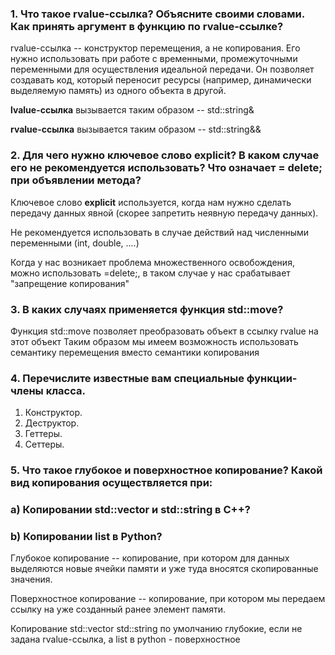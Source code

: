 ### 1. Что такое rvalue-ссылка? Объясните своими словами. Как принять аргумент в функцию по rvalue-ссылке?
rvalue-ссылка -- конструктор перемещения, а не копирования. Его нужно использовать при работе с временными, промежуточными переменными для осуществления идеальной передачи. Он позволяет создавать код, который переносит ресурсы (например, динамически выделяемую память) из одного объекта в другой.

**lvalue-ссылка** вызывается таким образом -- std::string& 

**rvalue-ссылка** вызывается таким образом -- std::string&&

### 2. Для чего нужно ключевое слово explicit? В каком случае его не рекомендуется использовать? Что означает = delete; при объявлении метода?

Ключевое слово **explicit** используется, когда нам нужно сделать передачу данных явной (скорее запретить неявную передачу данных).

Не рекомендуется использовать в случае действий над численными переменными (int, double, ....)
 
Когда у нас возникает проблема множественного освобождения, можно использовать =delete;, в таком случае у нас срабатывает "запрещение копирования"

### 3. В каких случаях применяется функция std::move?

Функция std::move позволяет преобразовать объект в ссылку rvalue на этот объект
Таким образом мы имеем возможность использовать семантику перемещения вместо семантики копирования
### 4. Перечислите известные вам специальные функции-члены класса.

1. Конструктор.
2. Деструктор.
3. Геттеры.
4. Сеттеры.



### 5. Что такое глубокое и поверхностное копирование? Какой вид копирования осуществляется при:
### a) Копировании std::vector и std::string в C++?
### b) Копировании list в Python?


Глубокое копирование -- копирование, при котором для данных выделяются новые ячейки памяти и уже туда вносятся скопированные значения.

Поверхностное копирование -- копирование, при котором мы передаем ссылку на уже созданный ранее элемент памяти.

Копирование std::vector std::string по умолчанию глубокие, если не задана rvalue-ссылка, а list в python - поверхностное